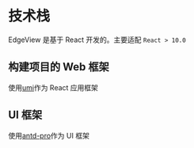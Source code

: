 # 技术栈

EdgeView 是基于 React 开发的。主要适配 `React > 10.0`

## 构建项目的 Web 框架

使用[umi](https://github.com/umijs/umi)作为 React 应用框架

## UI 框架

使用[antd-pro](https://github.com/ant-design/ant-design-pro)作为 UI 框架
